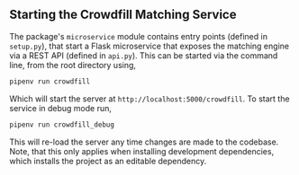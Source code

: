## Starting the Crowdfill Matching Service

The package's `microservice` module contains entry points (defined in `setup.py`), that start a Flask microservice that exposes the matching engine via a REST API (defined in `api.py`). This can be started via the command line, from the root directory using,

```bash
pipenv run crowdfill
```

Which will start the server at `http://localhost:5000/crowdfill`. To start the service in debug mode run,

```bash
pipenv run crowdfill_debug
```

This will re-load the server any time changes are made to the codebase. Note, that this only applies when installing development dependencies, which installs the project as an editable dependency.
